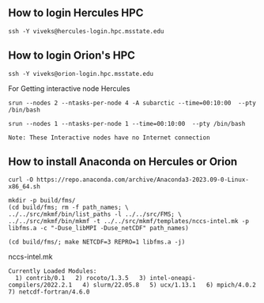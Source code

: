 ## How to login Hercules HPC
```
ssh -Y viveks@hercules-login.hpc.msstate.edu
```
## How to login Orion's HPC
```
ssh -Y viveks@orion-login.hpc.msstate.edu
```
For Getting interactive node Hercules
```
srun --nodes 2 --ntasks-per-node 4 -A subarctic --time=00:10:00  --pty /bin/bash
```
```
srun --nodes 1 --ntasks-per-node 1 --time=00:10:00  --pty /bin/bash
```
``` Note: These Interactive nodes have no Internet connection ```

## How to install Anaconda on Hercules or Orion
```
curl -O https://repo.anaconda.com/archive/Anaconda3-2023.09-0-Linux-x86_64.sh
```

```
mkdir -p build/fms/
(cd build/fms; rm -f path_names; \
../../src/mkmf/bin/list_paths -l ../../src/FMS; \
../../src/mkmf/bin/mkmf -t ../../src/mkmf/templates/nccs-intel.mk -p libfms.a -c "-Duse_libMPI -Duse_netCDF" path_names)
```

```
(cd build/fms/; make NETCDF=3 REPRO=1 libfms.a -j)
```

nccs-intel.mk

```
Currently Loaded Modules:
  1) contrib/0.1   2) rocoto/1.3.5   3) intel-oneapi-compilers/2022.2.1   4) slurm/22.05.8   5) ucx/1.13.1   6) mpich/4.0.2   7) netcdf-fortran/4.6.0
```
